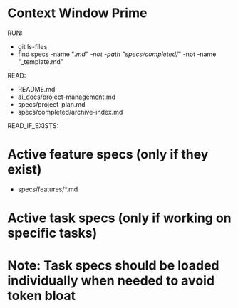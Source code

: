 # Context Window Prime

RUN:

- git ls-files
- find specs -name "_.md" -not -path "specs/completed/_" -not -name "\_template.md"

READ:

- README.md
- ai_docs/project-management.md
- specs/project_plan.md
- specs/completed/archive-index.md

READ_IF_EXISTS:

# Active feature specs (only if they exist)

- specs/features/\*.md

# Active task specs (only if working on specific tasks)

# Note: Task specs should be loaded individually when needed to avoid token bloat
